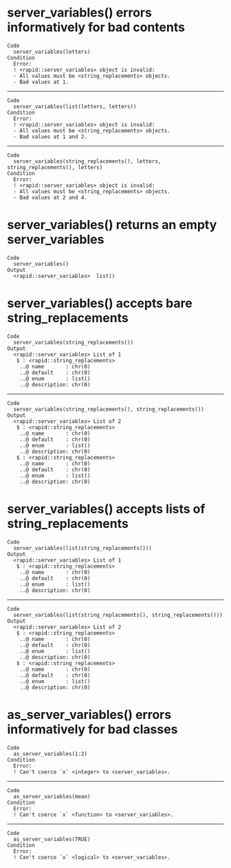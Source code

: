 # server_variables() errors informatively for bad contents

    Code
      server_variables(letters)
    Condition
      Error:
      ! <rapid::server_variables> object is invalid:
      - All values must be <string_replacements> objects.
      - Bad values at 1.

---

    Code
      server_variables(list(letters, letters))
    Condition
      Error:
      ! <rapid::server_variables> object is invalid:
      - All values must be <string_replacements> objects.
      - Bad values at 1 and 2.

---

    Code
      server_variables(string_replacements(), letters, string_replacements(), letters)
    Condition
      Error:
      ! <rapid::server_variables> object is invalid:
      - All values must be <string_replacements> objects.
      - Bad values at 2 and 4.

# server_variables() returns an empty server_variables

    Code
      server_variables()
    Output
      <rapid::server_variables>  list()

# server_variables() accepts bare string_replacements

    Code
      server_variables(string_replacements())
    Output
      <rapid::server_variables> List of 1
       $ : <rapid::string_replacements>
        ..@ name       : chr(0) 
        ..@ default    : chr(0) 
        ..@ enum       : list()
        ..@ description: chr(0) 

---

    Code
      server_variables(string_replacements(), string_replacements())
    Output
      <rapid::server_variables> List of 2
       $ : <rapid::string_replacements>
        ..@ name       : chr(0) 
        ..@ default    : chr(0) 
        ..@ enum       : list()
        ..@ description: chr(0) 
       $ : <rapid::string_replacements>
        ..@ name       : chr(0) 
        ..@ default    : chr(0) 
        ..@ enum       : list()
        ..@ description: chr(0) 

# server_variables() accepts lists of string_replacements

    Code
      server_variables(list(string_replacements()))
    Output
      <rapid::server_variables> List of 1
       $ : <rapid::string_replacements>
        ..@ name       : chr(0) 
        ..@ default    : chr(0) 
        ..@ enum       : list()
        ..@ description: chr(0) 

---

    Code
      server_variables(list(string_replacements(), string_replacements()))
    Output
      <rapid::server_variables> List of 2
       $ : <rapid::string_replacements>
        ..@ name       : chr(0) 
        ..@ default    : chr(0) 
        ..@ enum       : list()
        ..@ description: chr(0) 
       $ : <rapid::string_replacements>
        ..@ name       : chr(0) 
        ..@ default    : chr(0) 
        ..@ enum       : list()
        ..@ description: chr(0) 

# as_server_variables() errors informatively for bad classes

    Code
      as_server_variables(1:2)
    Condition
      Error:
      ! Can't coerce `x` <integer> to <server_variables>.

---

    Code
      as_server_variables(mean)
    Condition
      Error:
      ! Can't coerce `x` <function> to <server_variables>.

---

    Code
      as_server_variables(TRUE)
    Condition
      Error:
      ! Can't coerce `x` <logical> to <server_variables>.

